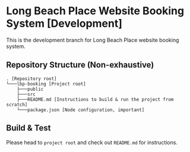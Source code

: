 # Long Beach Place Website Booking System [Development]
This is the development branch for Long Beach Place website booking system.<br>

## Repository Structure (Non-exhaustive)
```
. [Repository root]
└───lbp-booking [Project root]
    ├───public
    ├───src
    ├───README.md [Instructions to build & run the project from scratch]
    └───package.json [Node configuration, important]
```

## Build & Test
Please head to `project root` and check out `README.md` for instructions.
